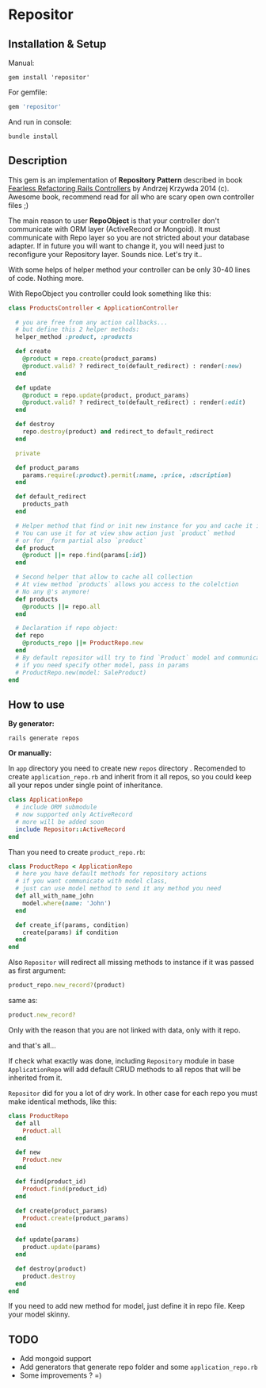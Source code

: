 # Repositor

[gem]: https://rubygems.org/gems/repositor

## Installation & Setup

Manual:
```
gem install 'repositor'
```

For gemfile:
```ruby
gem 'repositor'
```

And run in console:
```
bundle install
```

## Description

This gem is an implementation of **Repository Pattern** described in book [Fearless Refactoring Rails Controllers](http://rails-refactoring.com/) by Andrzej Krzywda 2014 (c). Awesome book, recommend read for all who are scary open own controller files ;)

The main reason to user **RepoObject** is that your controller don't communicate with ORM layer (ActiveRecord or Mongoid). It must communicate with Repo layer so you are not stricted about your database adapter. If in future you will want to change it, you will need just to reconfigure your Repository layer. Sounds nice. Let's try it..

With some helps of helper method your controller can be only 30-40 lines of code. Nothing more.

With RepoObject you controller could look something like this:
```ruby
class ProductsController < ApplicationController

  # you are free from any action callbacks...
  # but define this 2 helper methods:
  helper_method :product, :products

  def create
    @product = repo.create(product_params)
    @product.valid? ? redirect_to(default_redirect) : render(:new)
  end

  def update
    @product = repo.update(product, product_params)
    @product.valid? ? redirect_to(default_redirect) : render(:edit)
  end

  def destroy
    repo.destroy(product) and redirect_to default_redirect
  end

  private

  def product_params
    params.require(:product).permit(:name, :price, :dscription)
  end

  def default_redirect
    products_path
  end

  # Helper method that find or init new instance for you and cache it in ivar
  # You can use it for at view show action just `product` method
  # or for _form partial also `product`
  def product
    @product ||= repo.find(params[:id])
  end

  # Second helper that allow to cache all collection
  # At view method `products` allows you access to the colelction
  # No any @'s anymore!
  def products
    @products ||= repo.all
  end

  # Declaration if repo object:
  def repo
    @products_repo ||= ProductRepo.new
  end
  # By default repositor will try to find `Product` model and communicate with it
  # if you need specify other model, pass in params
  # ProductRepo.new(model: SaleProduct)
end
```

## How to use


**By generator:**

`rails generate repos`

**Or manually:**

In `app` directory you need to create new `repos` directory . Recomended to create `application_repo.rb` and inherit from it all repos, so you could keep all your repos under single point of inheritance.

```ruby
class ApplicationRepo
  # include ORM submodule
  # now supported only ActiveRecord
  # more will be added soon
  include Repositor::ActiveRecord
end
```

Than you need to create `product_repo.rb`:
```ruby
class ProductRepo < ApplicationRepo
  # here you have default methods for repository actions
  # if you want communicate with model class,
  # just can use model method to send it any method you need
  def all_with_name_john
    model.where(name: 'John')
  end

  def create_if(params, condition)
    create(params) if condition
  end
end
```

Also `Repositor` will redirect all missing methods to instance if it was passed as first argument:
```ruby
product_repo.new_record?(product)
```
same as:
```ruby
product.new_record?
```
Only with the reason that you are not linked with data, only with it repo.

and that's all...

If check what exactly was done, including `Repository` module in base `ApplicationRepo` will add default CRUD methods to all repos that will be inherited from it.

`Repositor` did for you a lot of dry work. In other case for each repo you must make identical methods, like this:
```ruby
class ProductRepo
  def all
    Product.all
  end

  def new
    Product.new
  end

  def find(product_id)
    Product.find(product_id)
  end

  def create(product_params)
    Product.create(product_params)
  end

  def update(params)
    product.update(params)
  end

  def destroy(product)
    product.destroy
  end
end
```
If you need to add new method for model, just define it in repo file.
Keep your model skinny.

## TODO
* Add mongoid support
* Add generators that generate repo folder and some `application_repo.rb`
* Some improvements ? =)
